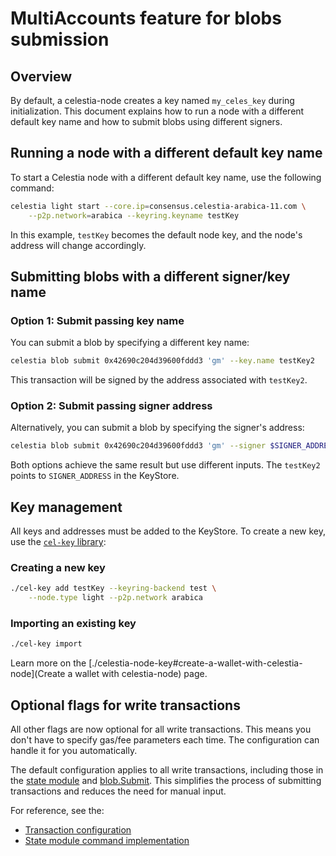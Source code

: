 # MultiAccounts feature for blobs submission

## Overview

By default, a celestia-node creates a key named `my_celes_key` during
initialization. This document explains how to run a node with a different
default key name and how to submit blobs using different signers.

## Running a node with a different default key name

To start a Celestia node with a different default key name, use the following
command:

```sh
celestia light start --core.ip=consensus.celestia-arabica-11.com \
    --p2p.network=arabica --keyring.keyname testKey
```

In this example, `testKey` becomes the default node key, and the
node's address will change accordingly.

## Submitting blobs with a different signer/key name

### Option 1: Submit passing key name

You can submit a blob by specifying a different key name:

```sh
celestia blob submit 0x42690c204d39600fddd3 'gm' --key.name testKey2
```

This transaction will be signed by the address associated with `testKey2`.

### Option 2: Submit passing signer address

Alternatively, you can submit a blob by specifying the signer's address:

```sh
celestia blob submit 0x42690c204d39600fddd3 'gm' --signer $SIGNER_ADDRESS
```

Both options achieve the same result but use different inputs. The
`testKey2` points to `SIGNER_ADDRESS` in the KeyStore.

## Key management

All keys and addresses must be added to the KeyStore. To create a new key,
use the [`cel-key` library](https://github.com/celestiaorg/celestia-node/blob/main/cmd/cel-key/main.go):

### Creating a new key

```sh
./cel-key add testKey --keyring-backend test \
    --node.type light --p2p.network arabica
```

### Importing an existing key

```sh
./cel-key import
```
Learn more on the
[./celestia-node-key#create-a-wallet-with-celestia-node](Create a wallet with celestia-node)
page.

## Optional flags for write transactions

All other flags are now optional for all write transactions. This
means you don't have to specify gas/fee parameters each time.
The configuration can handle it for you automatically.


The default configuration applies to all write transactions,
including those in the [state module](https://node-rpc-docs.celestia.org/#state)
and [blob.Submit](https://node-rpc-docs.celestia.org/#blob.Submit).
This simplifies the process of submitting transactions and
reduces the need for manual input.

For reference, see the:
- [Transaction configuration](https://github.com/celestiaorg/celestia-node/blob/87e2802b687065055e117b4ed2a0128d0666587d/state/tx_config.go#L35)
- [State module command implementation](https://github.com/celestiaorg/celestia-node/blob/87e2802b687065055e117b4ed2a0128d0666587d/nodebuilder/state/cmd/state.go#L420)
